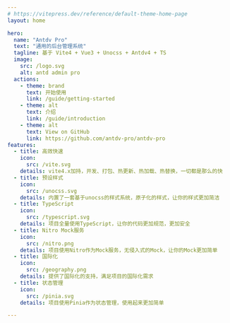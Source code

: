 ```yaml
---
# https://vitepress.dev/reference/default-theme-home-page
layout: home

hero:
  name: "Antdv Pro"
  text: "通用的后台管理系统"
  tagline: 基于 Vite4 + Vue3 + Unocss + Antdv4 + TS
  image:
    src: /logo.svg
    alt: antd admin pro
  actions:
    - theme: brand
      text: 开始使用
      link: /guide/getting-started
    - theme: alt
      text: 介绍
      link: /guide/introduction
    - theme: alt
      text: View on GitHub
      link: https://github.com/antdv-pro/antdv-pro
features:
  - title: 高效快速
    icon: 
      src: /vite.svg
    details: vite4.x加持，开发、打包、热更新、热加载、热替换，一切都是那么的快
  - title: 预设样式
    icon:
      src: /unocss.svg
    details: 内置了一套基于unocss的样式系统，原子化的样式，让你的样式更加简洁
  - title: TypeScript
    icon:
      src: /typescript.svg
    details: 项目全量使用TypeScript，让你的代码更加规范，更加安全
  - title: Nitro Mock服务
    icon:
      src: /nitro.png
    details: 项目使用Nitro作为Mock服务，无侵入式的Mock，让你的Mock更加简单
  - title: 国际化
    icon:
      src: /geography.png
    details: 提供了国际化的支持，满足项目的国际化需求
  - title: 状态管理
    icon:
      src: /pinia.svg
    details: 项目使用Pinia作为状态管理，使用起来更加简单

---
```


